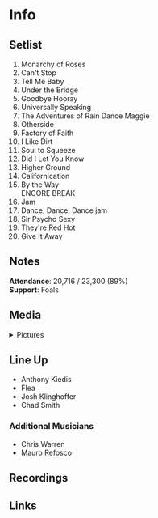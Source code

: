 # Info

## Setlist

1. Monarchy of Roses
2. Can't Stop
3. Tell Me Baby
4. Under the Bridge
5. Goodbye Hooray
6. Universally Speaking
7. The Adventures of Rain Dance Maggie
8. Otherside
9. Factory of Faith
10. I Like Dirt
11. Soul to Squeeze
12. Did I Let You Know
13. Higher Ground
14. Californication
15. By the Way
<br> ENCORE BREAK
16. Jam
17. Dance, Dance, Dance jam
18. Sir Psycho Sexy
19. They're Red Hot
20. Give It Away

## Notes

**Attendance**: 20,716 / 23,300 (89%)
<br>
**Support**: Foals

## Media 

<details>
  <summary>Pictures</summary>
  <!--<img alt="Setlist" title="Setlist" src="_.jpg" height="200" />
  <img alt="Flyer" title="Flyer" src="_.jpg" height="200" />-->
</details>

## Line Up

* Anthony Kiedis
* Flea
* Josh Klinghoffer
* Chad Smith

### Additional Musicians

* Chris Warren  
* Mauro Refosco

## Recordings

## Links